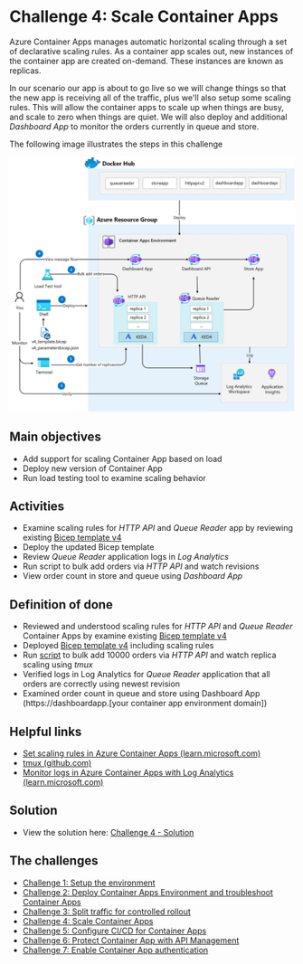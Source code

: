 # Challenge 4: Scale Container Apps
Azure Container Apps manages automatic horizontal scaling through a set of declarative scaling rules. As a container app scales out, new instances of the container app are created on-demand. These instances are known as replicas.

In our scenario our app is about to go live so we will change things so that the new app is receiving all of the traffic, plus we'll also setup some scaling rules. This will allow the container apps to scale up when things are busy, and scale to zero when things are quiet. We will also deploy and additional _Dashboard App_ to monitor the orders currently in queue and store.

The following image illustrates the steps in this challenge

![](images/challenge-4-overview.png)


## Main objectives
- Add support for scaling Container App based on load
- Deploy new version of Container App
- Run load testing tool to examine scaling behavior


## Activities
- Examine scaling rules for _HTTP API_ and _Queue Reader_ app by reviewing existing [Bicep template v4](v4_template.bicep)
- Deploy the updated Bicep template
- Review _Queue Reader_ application logs in _Log Analytics_
- Run script to bulk add orders via _HTTP API_ and watch revisions
- View order count in store and queue using _Dashboard App_



## Definition of done
- Reviewed and understood scaling rules for _HTTP API_ and _Queue Reader_ Container Apps by examine existing [Bicep template v4](v4_template.bicep)
- Deployed [Bicep template v4](v4_template.bicep) including scaling rules
- Run [script](scripts\appwatch.sh) to bulk add 10000 orders via _HTTP API_ and watch replica scaling using _tmux_
- Verified logs in Log Analytics for _Queue Reader_ application that all orders are correctly using newest revision
- Examined order count in queue and store using Dashboard App (https://dashboardapp.[your container app environment domain])
 

## Helpful links
- [Set scaling rules in Azure Container Apps (learn.microsoft.com)](https://learn.microsoft.com/en-us/azure/container-apps/scale-app)
- [tmux (github.com)](https://github.com/tmux/tmux)
- [Monitor logs in Azure Container Apps with Log Analytics (learn.microsoft.com)](https://learn.microsoft.com/en-us/azure/container-apps/log-monitoring?tabs=bash)

## Solution
- View the solution here: [Challenge 4 - Solution](solution4.md)
## The challenges

- [Challenge 1: Setup the environment](challenge1.md)
- [Challenge 2: Deploy Container Apps Environment and troubleshoot Container Apps](challenge2.md)
- [Challenge 3: Split traffic for controlled rollout](challenge3.md)
- [Challenge 4: Scale Container Apps](challenge4.md)
- [Challenge 5: Configure CI/CD for Container Apps](challenge5.md)
- [Challenge 6: Protect Container App with API Management](challenge6.md)
- [Challenge 7: Enable Container App authentication](challenge7.md)


